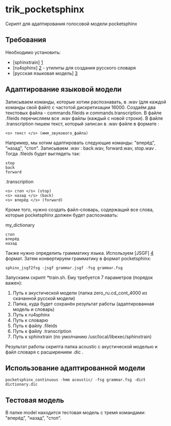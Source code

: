trik_pocketsphinx
================================

Скрипт для адаптирования голосовой модели pocketsphinx

Требования
-------------------------
Необходимо установить:

* [sphinxtrain] [1]
* [ru4sphinx] [2]  - утилиты для создания русского словаря
* [русская языковая модель] [3] 

Адаптирование языковой модели
-------------------------

Записываем команды, которые хотим распознавать, в .wav (для каждой команды свой файл) с частотой дискретизации 16000. 
Создаём два текстовых файла - commands.fileids и commands.transcription.
В файле .fileids перечисляем все .wav файлы (каждый с новой строки). 
В файле .transcription пишем текст, который записан в .wav файле в формате : 

	<s> текст </s> (имя_звукового_файла)

Например, мы хотим адаптировать следующие команды: "вперёд", "назад", "стоп". Записываем .wav : back.wav, forward.wav, stop.wav .
Тогда .fileids будет выглядеть так:

	stop
	back
	forward

.transcription

	<s> стоп </s> (stop)
	<s> назад </s> (back)
	<s> вперёд </s> (forward)

Кроме того, нужно создать файл-словарь, содержащий все слова, которые pocketsphinx должен будет распознавать:

my_dictionary

	стоп
	вперёд
	назад

Также нужно определить грамматику языка. Используем [JSGF] [4] формат. Затем конвертируем грамматику в формат pocketsphinx: 

	sphinx_jsgf2fsg -jsgf grammar.jsgf -fsg grammar.fsg

Запускаем скрипт *train.sh. Ему требуется 7 параметров (порядок важен): <br />
1. Путь к акустической модели (папка zero\_ru.cd\_cont\_4000 из скачанной русской модели) <br />
2. Папка, куда будет сохранён результат работы (адаптированная модель и словарь) <br />
3. Путь к ru4sphinx <br />
4. Путь к словарю <br />
5. Путь к файлу .fileids <br />
6. Путь к файлу .transcription <br />
7. Путь к sphinxtrain (по умолчанию /usr/local/libexec/sphinxtrain) <br />

Результат работы скрипта папка acoustic с акустической моделью и файл словаря с расширением .dic .

Использование адаптированной модели
------------------------------------

	pocketsphinx_continuous -hmm acoustic/ -fsg grammar.fsg -dict dictionary.dic

Тестовая модель
----------------

В папке model находится тестовая модель с тремя командами: "вперёд", "назад", "стоп".


[1]: http://sourceforge.net/projects/cmusphinx/files/sphinxtrain/1.0.8/   "sphinxtrain"
[2]: https://github.com/zamiron/ru4sphinx "ru4sphinx"
[3]: http://sourceforge.net/projects/cmusphinx/files/Acoustic%20and%20Language%20Models/Russian%20Audiobook%20Morphology%20Zero/ "language model"
[4]: http://cmusphinx.sourceforge.net/sphinx4/javadoc/edu/cmu/sphinx/jsgf/JSGFGrammar.html "JSFG"
